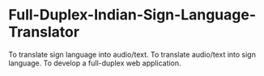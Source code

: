 # Full-Duplex-Indian-Sign-Language-Translator
To translate sign language into audio/text. To translate audio/text into sign language. To develop a full-duplex web application.
